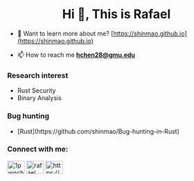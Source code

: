 <h1 align="center">Hi 👋, This is Rafael</h1>

- 📝 Want to learn more about me? [https://shinmao.github.io](https://shinmao.github.io)

- 📫 How to reach me **hchen28@gmu.edu**

<p align="left">
<h3 align="left">Research interest</h3>
<ul>
  <li>Rust Security</li>
  <li>Binary Analysis</li>
</ul>
<h3 align="left">Bug hunting</h3>
<ul>
  <li>[Rust](https://github.com/shinmao/Bug-hunting-in-Rust)</li>
</ul>
</p>

<p align="left">
<h3 align="left">Connect with me:</h3>
<a href="https://twitter.com/1pwnch" target="blank"><img align="center" src="https://cdn.jsdelivr.net/npm/simple-icons@3.0.1/icons/twitter.svg" alt="1pwnch" height="30" width="40" /></a>
<a href="https://www.linkedin.com/in/plz-hash-chen-2019/" target="blank"><img align="center" src="https://cdn.jsdelivr.net/npm/simple-icons@3.0.1/icons/linkedin.svg" alt="rafael chen" height="30" width="40" /></a>
<a href="/https://blog.1pwnch.com/index.xml" target="blank"><img align="center" src="https://cdn.jsdelivr.net/npm/simple-icons@3.0.1/icons/rss.svg" alt="https://blog.1pwnch.com/index.xml" height="30" width="40" /></a>
</p>
